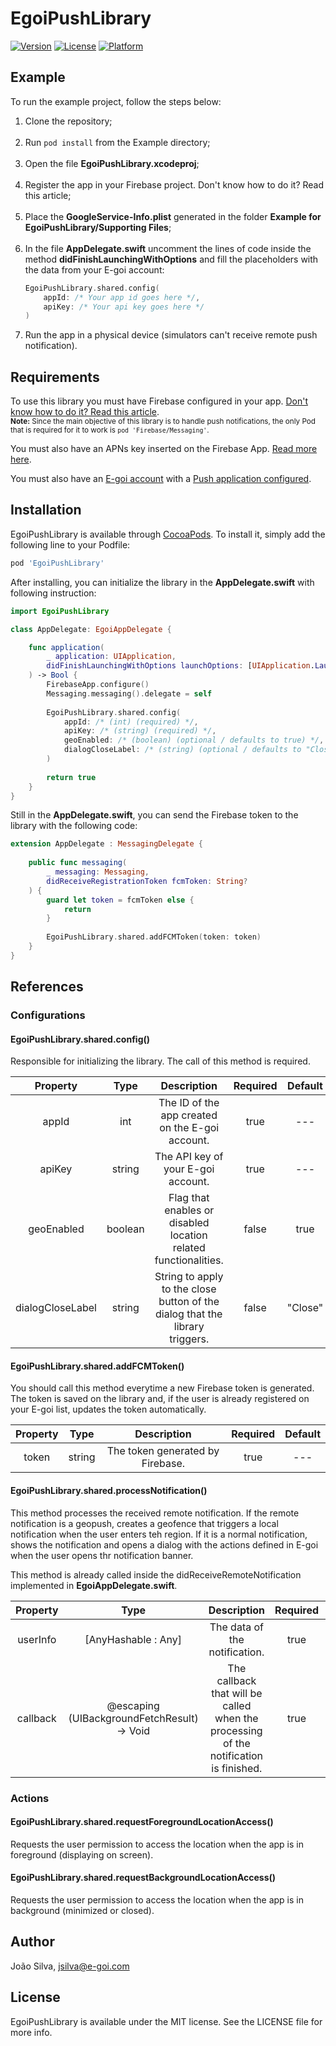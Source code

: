 # EgoiPushLibrary

[![Version](https://img.shields.io/cocoapods/v/EgoiPushLibrary.svg?style=flat)](https://cocoapods.org/pods/EgoiPushLibrary)
[![License](https://img.shields.io/cocoapods/l/EgoiPushLibrary.svg?style=flat)](https://cocoapods.org/pods/EgoiPushLibrary)
[![Platform](https://img.shields.io/cocoapods/p/EgoiPushLibrary.svg?style=flat)](https://cocoapods.org/pods/EgoiPushLibrary)

## Example

To run the example project, follow the steps below:

1. Clone the repository;<br><br>
2. Run `pod install` from the Example directory;<br><br>
3. Open the file <b>EgoiPushLibrary.xcodeproj</b>;<br><br>
4. Register the app in your Firebase project. Don't know how to do it? Read this article;<br><br>
5. Place the <b>GoogleService-Info.plist</b> generated in the folder <b>Example for EgoiPushLibrary/Supporting Files</b>;<br><br>
6. In the file <b>AppDelegate.swift</b> uncomment the lines of code inside the method <b>didFinishLaunchingWithOptions</b> and fill the placeholders with the data from your E-goi account:<br>
   ```swift
   EgoiPushLibrary.shared.config(
       appId: /* Your app id goes here */,
       apiKey: /* Your api key goes here */
   )
   ```
7. Run the app in a physical device (simulators can't receive remote push notification).

## Requirements

To use this library you must have Firebase configured in your app. [Don't know how to do it? Read this article](https://firebase.google.com/docs/cloud-messaging/ios/client).
<br><small><b>Note:</b> Since the main objective of this library is to handle push notifications, the only Pod that is required for it to work is `pod 'Firebase/Messaging'`.</small>

You must also have an APNs key inserted on the Firebase App. [Read more here](https://firebase.google.com/docs/cloud-messaging/ios/certs).

You must also have an [E-goi account](https://login.egoiapp.com/signup/email) with a [Push application configured]().

## Installation

EgoiPushLibrary is available through [CocoaPods](https://cocoapods.org). To install it, simply add the following line to your Podfile:

```ruby
pod 'EgoiPushLibrary'
```

After installing, you can initialize the library in the **AppDelegate.swift** with following instruction:

```swift
import EgoiPushLibrary

class AppDelegate: EgoiAppDelegate {

    func application(
        _ application: UIApplication,
        didFinishLaunchingWithOptions launchOptions: [UIApplication.LaunchOptionsKey: Any]?
    ) -> Bool {
        FirebaseApp.configure()
        Messaging.messaging().delegate = self
            
        EgoiPushLibrary.shared.config(
            appId: /* (int) (required) */,
            apiKey: /* (string) (required) */,
            geoEnabled: /* (boolean) (optional / defaults to true) */,
            dialogCloseLabel: /* (string) (optional / defaults to "Close") */
        )
            
        return true
    }
}
```

Still in the **AppDelegate.swift**, you can send the Firebase token to the library with the following code:

```swift
extension AppDelegate : MessagingDelegate {
    
    public func messaging(
        _ messaging: Messaging,
        didReceiveRegistrationToken fcmToken: String?
    ) {
        guard let token = fcmToken else {
            return
        }
        
        EgoiPushLibrary.shared.addFCMToken(token: token)
    }
}
```

## References

### Configurations

#### EgoiPushLibrary.shared.config()

Responsible for initializing the library. The call of this method is required.

<table style="text-align: center">
<thead>
<tr>
   <th>Property</th>
   <th>Type</th>
   <th>Description</th>
   <th>Required</th>
   <th>Default</th>
</tr>
</thead>
<tbody>
<tr>
   <td>appId</td>
   <td>int</td>
   <td>The ID of the app created on the E-goi account.</td>
   <td>true</td>
   <td>---</td>
</tr>
<tr>
   <td>apiKey</td>
   <td>string</td>
   <td>The API key of your E-goi account.</td>
   <td>true</td>
   <td>---</td>
</tr>
<tr>
   <td>geoEnabled</td>
   <td>boolean</td>
   <td>Flag that enables or disabled location related functionalities.</td>
   <td>false</td>
   <td>true</td>
</tr>
<tr>
   <td>dialogCloseLabel</td>
   <td>string</td>
   <td>String to apply to the close button of the dialog that the library triggers.</td>
   <td>false</td>
   <td>"Close"</td>
</tr>
</tbody>
</table>

#### EgoiPushLibrary.shared.addFCMToken()

You should call this method everytime a new Firebase token is generated. The token is saved on the library and, if the user is already registered on your E-goi list, updates the token automatically.

<table style="text-align: center;">
<thead>
<tr>
   <th>Property</th>
   <th>Type</th>
   <th>Description</th>
   <th>Required</th>
   <th>Default</th>
</tr>
</thead>
<tbody>
<tr>
   <td>token</td>
   <td>string</td>
   <td>The token generated by Firebase.</td>
   <td>true</td>
   <td>---</td>
</tr>
</tbody>
</table>

#### EgoiPushLibrary.shared.processNotification()

This method processes the received remote notification. If the remote notification is a geopush, creates a geofence that triggers a local notification when the user enters teh region. If it is a normal notification, shows the notification and opens a dialog with the actions defined in E-goi when the user opens thr notification banner.

This method is already called inside the didReceiveRemoteNotification implemented in **EgoiAppDelegate.swift**.

<table style="text-align: center;">
<thead>
<tr>
   <th>Property</th>
   <th>Type</th>
   <th>Description</th>
   <th>Required</th>
   <th>Default</th>
</tr>
</thead>
<tbody>
<tr>
   <td>userInfo</td>
   <td>[AnyHashable : Any]</td>
   <td>The data of the notification.</td>
   <td>true</td>
   <td>---</td>
</tr>
<tr>
   <td>callback</td>
   <td>@escaping (UIBackgroundFetchResult) -> Void</td>
   <td>The callback that will be called when the processing of the notification is finished.</td>
   <td>true</td>
   <td>---</td>
</tr>
</tbody>
</table>

### Actions

#### EgoiPushLibrary.shared.requestForegroundLocationAccess()

Requests the user permission to access the location when the app is in foreground (displaying on screen).

#### EgoiPushLibrary.shared.requestBackgroundLocationAccess()

Requests the user permission to access the location when the app is in background (minimized or closed).

## Author

João Silva, jsilva@e-goi.com

## License

EgoiPushLibrary is available under the MIT license. See the LICENSE file for more info.
